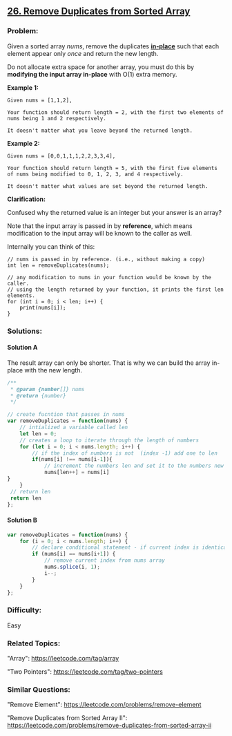## [26. Remove Duplicates from Sorted Array](https://leetcode.com/problems/remove-duplicates-from-sorted-array/description/)

### Problem:

Given a sorted array *nums*, remove the duplicates [**in-place**](https://en.wikipedia.org/wiki/In-place_algorithm) such that each element appear only *once* and return the new length.

Do not allocate extra space for another array, you must do this by **modifying the input array in-place** with O(1) extra memory.

**Example 1:**

```
Given nums = [1,1,2],

Your function should return length = 2, with the first two elements of nums being 1 and 2 respectively.

It doesn't matter what you leave beyond the returned length.
```

**Example 2:**

```
Given nums = [0,0,1,1,1,2,2,3,3,4],

Your function should return length = 5, with the first five elements of nums being modified to 0, 1, 2, 3, and 4 respectively.

It doesn't matter what values are set beyond the returned length.
```

**Clarification:**

Confused why the returned value is an integer but your answer is an array?

Note that the input array is passed in by **reference**, which means modification to the input array will be known to the caller as well.

Internally you can think of this:

```
// nums is passed in by reference. (i.e., without making a copy)
int len = removeDuplicates(nums);

// any modification to nums in your function would be known by the caller.
// using the length returned by your function, it prints the first len elements.
for (int i = 0; i < len; i++) {
    print(nums[i]);
}
```

### Solutions:

#### Solution A

The result array can only be shorter. That is why we can build the array in-place with the new length. 

```javascript
/**
 * @param {number[]} nums
 * @return {number}
 */

// create fucntion that passes in nums 
var removeDuplicates = function(nums) {
    // intialized a variable called len
    let len = 0;
    // creates a loop to iterate through the length of numbers
    for (let i = 0; i < nums.length; i++) {
        // if the index of numbers is not  (index -1) add one to len 
        if(nums[i] !== nums[i-1]){
            // increment the numbers len and set it to the numbers new index
            nums[len++] = nums[i]
}
    }
 // return len  
 return len
};
```

#### Solution B

```javascript
var removeDuplicates = function(nums) {
    for (i = 0; i < nums.length; i++) {
        // declare conditional statement - if current index is identical to next index
        if (nums[i] == nums[i+1]) {
            // remove current index from nums array
            nums.splice(i, 1);
            i--;
        }
    }
};
```

### Difficulty: 

Easy

### Related Topics:
  
"Array": https://leetcode.com/tag/array
  
"Two Pointers": https://leetcode.com/tag/two-pointers

### Similar Questions:
  
"Remove Element": https://leetcode.com/problems/remove-element
  
"Remove Duplicates from Sorted Array II": https://leetcode.com/problems/remove-duplicates-from-sorted-array-ii





